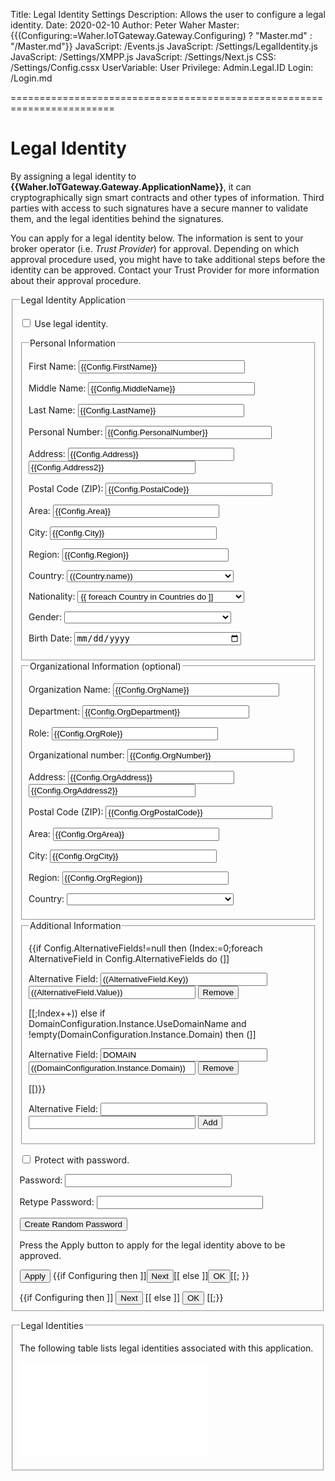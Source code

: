 ﻿Title: Legal Identity Settings
Description: Allows the user to configure a legal identity.
Date: 2020-02-10
Author: Peter Waher
Master: {{(Configuring:=Waher.IoTGateway.Gateway.Configuring) ? "Master.md" : "/Master.md"}}
JavaScript: /Events.js
JavaScript: /Settings/LegalIdentity.js
JavaScript: /Settings/XMPP.js
JavaScript: /Settings/Next.js
CSS: /Settings/Config.cssx
UserVariable: User
Privilege: Admin.Legal.ID
Login: /Login.md

========================================================================

Legal Identity
===================

By assigning a legal identity to **{{Waher.IoTGateway.Gateway.ApplicationName}}**, it can cryptographically sign smart contracts and other
types of information. Third parties with access to such signatures have a secure manner to validate them, and the legal identities behind the 
signatures.

You can apply for a legal identity below. The information is sent to your broker operator (i.e. *Trust Provider*) for approval. Depending
on which approval procedure used, you might have to take additional steps before the identity can be approved. Contact your Trust Provider for
more information about their approval procedure.

<form>
<fieldset>
<legend>Legal Identity Application</legend>

<p>
<input type="checkbox" name="UseLegalIdentity" id="UseLegalIdentity" {{ConfigClass:=Waher.IoTGateway.Setup.LegalIdentityConfiguration;Config:=ConfigClass.Instance;Config.UseLegalIdentity ? "checked" : ""}} onclick="ToggleLegalIdentityProperties()"/>
<label for="UseLegalIdentity" title="If a legal identity should be assigned to the system.">Use legal identity.</label>
</p>

<div id="LegalIdentityProperties" style="display:{{Config.UseLegalIdentity ? "block" : "none"}}">

<fieldset>
<legend>Personal Information</legend>

<p>
<label for="FirstName">First Name:</label>  
<input id="FirstName" name="FirstName" type="text" style="width:20em" title="First name of person." value="{{Config.FirstName}}" {{Config.Step=0 ? "autofocus" : ""}}/>
</p>

<p>
<label for="MiddleName">Middle Name:</label>  
<input id="MiddleName" name="MiddleName" type="text" style="width:20em" title="Middle name of person." value="{{Config.MiddleName}}"/>
</p>

<p>
<label for="LastName">Last Name:</label>  
<input id="LastName" name="LastName" type="text" style="width:20em" title="Last name of person." value="{{Config.LastName}}"/>
</p>

<p>
<label for="PNr">Personal Number:</label>  
<input id="PNr" name="PNr" type="text" style="width:20em" title="Number of person or organization." value="{{Config.PersonalNumber}}"/>
</p>

<p>
<label for="Address">Address:</label>  
<input id="Address" name="Address" type="text" style="width:20em" title="Address." value="{{Config.Address}}"/>  
<input id="Address2" name="Address2" type="text" style="width:20em" title="Address." value="{{Config.Address2}}"/>
</p>

<p>
<label for="PostalCode">Postal Code (ZIP):</label>  
<input id="PostalCode" name="PostalCode" type="text" style="width:20em" title="Postal code, or zip code." value="{{Config.PostalCode}}"/>
</p>

<p>
<label for="Area">Area:</label>  
<input id="Area" name="Area" type="text" style="width:20em" title="Name of area." value="{{Config.Area}}"/>
</p>

<p>
<label for="City">City:</label>  
<input id="City" name="City" type="text" style="width:20em" title="Name of city." value="{{Config.City}}"/>
</p>

<p>
<label for="Region">Region:</label>  
<input id="Region" name="Region" type="text" style="width:20em" title="Name of region." value="{{Config.Region}}"/>
</p>

<p>
<label for="Country">Country:</label>  
<select id="Country" name="Country" style="width:20em" title="Name of country.">
{{
	Countries:=[
	   {"code":"AF", "name":"AFGHANISTAN"},
	   {"code":"AX", "name":"ÅLAND ISLANDS"},
	   {"code":"AL", "name":"ALBANIA"},
	   {"code":"DZ", "name":"ALGERIA"},
	   {"code":"AS", "name":"AMERICAN SAMOA"},
	   {"code":"AD", "name":"ANDORRA"},
	   {"code":"AO", "name":"ANGOLA"},
	   {"code":"AI", "name":"ANGUILLA"},
	   {"code":"AQ", "name":"ANTARCTICA"},
	   {"code":"AG", "name":"ANTIGUA AND BARBUDA"},
	   {"code":"AR", "name":"ARGENTINA"},
	   {"code":"AM", "name":"ARMENIA"},
	   {"code":"AW", "name":"ARUBA"},
	   {"code":"AU", "name":"AUSTRALIA"},
	   {"code":"AT", "name":"AUSTRIA"},
	   {"code":"AZ", "name":"AZERBAIJAN"},
	   {"code":"BS", "name":"BAHAMAS"},
	   {"code":"BH", "name":"BAHRAIN"},
	   {"code":"BD", "name":"BANGLADESH"},
	   {"code":"BB", "name":"BARBADOS"},
	   {"code":"BY", "name":"BELARUS"},
	   {"code":"BE", "name":"BELGIUM"},
	   {"code":"BZ", "name":"BELIZE"},
	   {"code":"BJ", "name":"BENIN"},
	   {"code":"BM", "name":"BERMUDA"},
	   {"code":"BT", "name":"BHUTAN"},
	   {"code":"BO", "name":"BOLIVIA"},
	   {"code":"BA", "name":"BOSNIA AND HERZEGOVINA"},
	   {"code":"BW", "name":"BOTSWANA"},
	   {"code":"BV", "name":"BOUVET ISLAND"},
	   {"code":"BR", "name":"BRAZIL"},
	   {"code":"IO", "name":"BRITISH INDIAN OCEAN TERRITORY"},
	   {"code":"BN", "name":"BRUNEI DARUSSALAM"},
	   {"code":"BG", "name":"BULGARIA"},
	   {"code":"BF", "name":"BURKINA FASO"},
	   {"code":"BI", "name":"BURUNDI"},
	   {"code":"KH", "name":"CAMBODIA"},
	   {"code":"CM", "name":"CAMEROON"},
	   {"code":"CA", "name":"CANADA"},
	   {"code":"CV", "name":"CAPE VERDE"},
	   {"code":"KY", "name":"CAYMAN ISLANDS"},
	   {"code":"CF", "name":"CENTRAL AFRICAN REPUBLIC"},
	   {"code":"TD", "name":"CHAD"},
	   {"code":"CL", "name":"CHILE"},
	   {"code":"CN", "name":"CHINA"},
	   {"code":"CX", "name":"CHRISTMAS ISLAND"},
	   {"code":"CC", "name":"COCOS (KEELING) ISLANDS"},
	   {"code":"CO", "name":"COLOMBIA"},
	   {"code":"KM", "name":"COMOROS"},
	   {"code":"CG", "name":"CONGO"},
	   {"code":"CD", "name":"CONGO, THE DEMOCRATIC REPUBLIC OF THE"},
	   {"code":"CK", "name":"COOK ISLANDS"},
	   {"code":"CR", "name":"COSTA RICA"},
	   {"code":"CI", "name":"COTE D'IVOIRE"},
	   {"code":"HR", "name":"CROATIA"},
	   {"code":"CU", "name":"CUBA"},
	   {"code":"CY", "name":"CYPRUS"},
	   {"code":"CZ", "name":"CZECH REPUBLIC"},
	   {"code":"DK", "name":"DENMARK"},
	   {"code":"DJ", "name":"DJIBOUTI"},
	   {"code":"DM", "name":"DOMINICA"},
	   {"code":"DO", "name":"DOMINICAN REPUBLIC"},
	   {"code":"EC", "name":"ECUADOR"},
	   {"code":"EG", "name":"EGYPT"},
	   {"code":"SV", "name":"EL SALVADOR"},
	   {"code":"GQ", "name":"EQUATORIAL GUINEA"},
	   {"code":"ER", "name":"ERITREA"},
	   {"code":"EE", "name":"ESTONIA"},
	   {"code":"ET", "name":"ETHIOPIA"},
	   {"code":"FK", "name":"FALKLAND ISLANDS (MALVINAS)"},
	   {"code":"FO", "name":"FAROE ISLANDS"},
	   {"code":"FJ", "name":"FIJI"},
	   {"code":"FI", "name":"FINLAND"},
	   {"code":"FR", "name":"FRANCE"},
	   {"code":"GF", "name":"FRENCH GUIANA"},
	   {"code":"PF", "name":"FRENCH POLYNESIA"},
	   {"code":"TF", "name":"FRENCH SOUTHERN TERRITORIES"},
	   {"code":"GA", "name":"GABON"},
	   {"code":"GM", "name":"GAMBIA"},
	   {"code":"GE", "name":"GEORGIA"},
	   {"code":"DE", "name":"GERMANY"},
	   {"code":"GH", "name":"GHANA"},
	   {"code":"GI", "name":"GIBRALTAR"},
	   {"code":"GR", "name":"GREECE"},
	   {"code":"GL", "name":"GREENLAND"},
	   {"code":"GD", "name":"GRENADA"},
	   {"code":"GP", "name":"GUADELOUPE"},
	   {"code":"GU", "name":"GUAM"},
	   {"code":"GT", "name":"GUATEMALA"},
	   {"code":"GG", "name":"GUERNSEY"},
	   {"code":"GN", "name":"GUINEA"},
	   {"code":"GW", "name":"GUINEA-BISSAU"},
	   {"code":"GY", "name":"GUYANA"},
	   {"code":"HT", "name":"HAITI"},
	   {"code":"HM", "name":"HEARD ISLAND AND MCDONALD ISLANDS"},
	   {"code":"VA", "name":"HOLY SEE (VATICAN CITY STATE)"},
	   {"code":"HN", "name":"HONDURAS"},
	   {"code":"HK", "name":"HONG KONG"},
	   {"code":"HU", "name":"HUNGARY"},
	   {"code":"IS", "name":"ICELAND"},
	   {"code":"IN", "name":"INDIA"},
	   {"code":"ID", "name":"INDONESIA"},
	   {"code":"IR", "name":"IRAN, ISLAMIC REPUBLIC OF"},
	   {"code":"IQ", "name":"IRAQ"},
	   {"code":"IE", "name":"IRELAND"},
	   {"code":"IM", "name":"ISLE OF MAN"},
	   {"code":"IL", "name":"ISRAEL"},
	   {"code":"IT", "name":"ITALY"},
	   {"code":"JM", "name":"JAMAICA"},
	   {"code":"JP", "name":"JAPAN"},
	   {"code":"JE", "name":"JERSEY"},
	   {"code":"JO", "name":"JORDAN"},
	   {"code":"KZ", "name":"KAZAKHSTAN"},
	   {"code":"KE", "name":"KENYA"},
	   {"code":"KI", "name":"KIRIBATI"},
	   {"code":"KP", "name":"KOREA, DEMOCRATIC PEOPLE'S REPUBLIC OF"},
	   {"code":"KR", "name":"KOREA, REPUBLIC OF"},
	   {"code":"KW", "name":"KUWAIT"},
	   {"code":"KG", "name":"KYRGYZSTAN"},
	   {"code":"LA", "name":"LAO PEOPLE'S DEMOCRATIC REPUBLIC"},
	   {"code":"LV", "name":"LATVIA"},
	   {"code":"LB", "name":"LEBANON"},
	   {"code":"LS", "name":"LESOTHO"},
	   {"code":"LR", "name":"LIBERIA"},
	   {"code":"LY", "name":"LIBYAN ARAB JAMAHIRIYA"},
	   {"code":"LI", "name":"LIECHTENSTEIN"},
	   {"code":"LT", "name":"LITHUANIA"},
	   {"code":"LU", "name":"LUXEMBOURG"},
	   {"code":"MO", "name":"MACAO"},
	   {"code":"MK", "name":"MACEDONIA, THE FORMER YUGOSLAV REPUBLIC OF"},
	   {"code":"MG", "name":"MADAGASCAR"},
	   {"code":"MW", "name":"MALAWI"},
	   {"code":"MY", "name":"MALAYSIA"},
	   {"code":"MV", "name":"MALDIVES"},
	   {"code":"ML", "name":"MALI"},
	   {"code":"MT", "name":"MALTA"},
	   {"code":"MH", "name":"MARSHALL ISLANDS"},
	   {"code":"MQ", "name":"MARTINIQUE"},
	   {"code":"MR", "name":"MAURITANIA"},
	   {"code":"MU", "name":"MAURITIUS"},
	   {"code":"YT", "name":"MAYOTTE"},
	   {"code":"MX", "name":"MEXICO"},
	   {"code":"FM", "name":"MICRONESIA, FEDERATED STATES OF"},
	   {"code":"MD", "name":"MOLDOVA, REPUBLIC OF"},
	   {"code":"MC", "name":"MONACO"},
	   {"code":"MN", "name":"MONGOLIA"},
	   {"code":"MS", "name":"MONTSERRAT"},
	   {"code":"MA", "name":"MOROCCO"},
	   {"code":"MZ", "name":"MOZAMBIQUE"},
	   {"code":"MM", "name":"MYANMAR"},
	   {"code":"NA", "name":"NAMIBIA"},
	   {"code":"NR", "name":"NAURU"},
	   {"code":"NP", "name":"NEPAL"},
	   {"code":"NL", "name":"NETHERLANDS"},
	   {"code":"AN", "name":"NETHERLANDS ANTILLES"},
	   {"code":"NC", "name":"NEW CALEDONIA"},
	   {"code":"NZ", "name":"NEW ZEALAND"},
	   {"code":"NI", "name":"NICARAGUA"},
	   {"code":"NE", "name":"NIGER"},
	   {"code":"NG", "name":"NIGERIA"},
	   {"code":"NU", "name":"NIUE"},
	   {"code":"NF", "name":"NORFOLK ISLAND"},
	   {"code":"MP", "name":"NORTHERN MARIANA ISLANDS"},
	   {"code":"NO", "name":"NORWAY"},
	   {"code":"OM", "name":"OMAN"},
	   {"code":"PK", "name":"PAKISTAN"},
	   {"code":"PW", "name":"PALAU"},
	   {"code":"PS", "name":"PALESTINIAN TERRITORY, OCCUPIED"},
	   {"code":"PA", "name":"PANAMA"},
	   {"code":"PG", "name":"PAPUA NEW GUINEA"},
	   {"code":"PY", "name":"PARAGUAY"},
	   {"code":"PE", "name":"PERU"},
	   {"code":"PH", "name":"PHILIPPINES"},
	   {"code":"PN", "name":"PITCAIRN"},
	   {"code":"PL", "name":"POLAND"},
	   {"code":"PT", "name":"PORTUGAL"},
	   {"code":"PR", "name":"PUERTO RICO"},
	   {"code":"QA", "name":"QATAR"},
	   {"code":"RE", "name":"REUNION"},
	   {"code":"RO", "name":"ROMANIA"},
	   {"code":"RU", "name":"RUSSIAN FEDERATION"},
	   {"code":"RW", "name":"RWANDA"},
	   {"code":"SH", "name":"SAINT HELENA"},
	   {"code":"KN", "name":"SAINT KITTS AND NEVIS"},
	   {"code":"LC", "name":"SAINT LUCIA"},
	   {"code":"PM", "name":"SAINT PIERRE AND MIQUELON"},
	   {"code":"VC", "name":"SAINT VINCENT AND THE GRENADINES"},
	   {"code":"WS", "name":"SAMOA"},
	   {"code":"SM", "name":"SAN MARINO"},
	   {"code":"ST", "name":"SAO TOME AND PRINCIPE"},
	   {"code":"SA", "name":"SAUDI ARABIA"},
	   {"code":"SN", "name":"SENEGAL"},
	   {"code":"CS", "name":"SERBIA AND MONTENEGRO"},
	   {"code":"SC", "name":"SEYCHELLES"},
	   {"code":"SL", "name":"SIERRA LEONE"},
	   {"code":"SG", "name":"SINGAPORE"},
	   {"code":"SK", "name":"SLOVAKIA"},
	   {"code":"SI", "name":"SLOVENIA"},
	   {"code":"SB", "name":"SOLOMON ISLANDS"},
	   {"code":"SO", "name":"SOMALIA"},
	   {"code":"ZA", "name":"SOUTH AFRICA"},
	   {"code":"GS", "name":"SOUTH GEORGIA AND THE SOUTH SANDWICH ISLANDS"},
	   {"code":"ES", "name":"SPAIN"},
	   {"code":"LK", "name":"SRI LANKA"},
	   {"code":"SD", "name":"SUDAN"},
	   {"code":"SR", "name":"SURINAME"},
	   {"code":"SJ", "name":"SVALBARD AND JAN MAYEN"},
	   {"code":"SZ", "name":"SWAZILAND"},
	   {"code":"SE", "name":"SWEDEN"},
	   {"code":"CH", "name":"SWITZERLAND"},
	   {"code":"SY", "name":"SYRIAN ARAB REPUBLIC"},
	   {"code":"TW", "name":"TAIWAN, PROVINCE OF CHINA"},
	   {"code":"TJ", "name":"TAJIKISTAN"},
	   {"code":"TZ", "name":"TANZANIA, UNITED REPUBLIC OF"},
	   {"code":"TH", "name":"THAILAND"},
	   {"code":"TL", "name":"TIMOR-LESTE"},
	   {"code":"TG", "name":"TOGO"},
	   {"code":"TK", "name":"TOKELAU"},
	   {"code":"TO", "name":"TONGA"},
	   {"code":"TT", "name":"TRINIDAD AND TOBAGO"},
	   {"code":"TN", "name":"TUNISIA"},
	   {"code":"TR", "name":"TURKEY"},
	   {"code":"TM", "name":"TURKMENISTAN"},
	   {"code":"TC", "name":"TURKS AND CAICOS ISLANDS"},
	   {"code":"TV", "name":"TUVALU"},
	   {"code":"UG", "name":"UGANDA"},
	   {"code":"UA", "name":"UKRAINE"},
	   {"code":"AE", "name":"UNITED ARAB EMIRATES"},
	   {"code":"GB", "name":"UNITED KINGDOM"},
	   {"code":"US", "name":"UNITED STATES"},
	   {"code":"UM", "name":"UNITED STATES MINOR OUTLYING ISLANDS"},
	   {"code":"UY", "name":"URUGUAY"},
	   {"code":"UZ", "name":"UZBEKISTAN"},
	   {"code":"VU", "name":"VANUATU"},
	   {"code":"VE", "name":"VENEZUELA"},
	   {"code":"VN", "name":"VIET NAM"},
	   {"code":"VG", "name":"VIRGIN ISLANDS, BRITISH"},
	   {"code":"VI", "name":"VIRGIN ISLANDS, U.S."},
	   {"code":"WF", "name":"WALLIS AND FUTUNA"},
	   {"code":"EH", "name":"WESTERN SAHARA"},
	   {"code":"YE", "name":"YEMEN"},
	   {"code":"ZM", "name":"ZAMBIA"},
	   {"code":"ZW", "name":"ZIMBABWE"}
	];
	foreach Country in Countries do
		]]<option value="((Country.code))"((Config.Country=Country.code?" selected":""))>((Country.name))</option>[[
}}
</select>
</p>

<p>
<label for="Nationality">Nationality:</label>  
<select id="Nationality" name="Nationality" style="width:20em" title="Nationality.">
<option value=""{{empty(Config.Nationality)?" selected":""}}/>
{{
	foreach Country in Countries do
		]]<option value="((Country.code))"((Config.Nationality=Country.code?" selected":""))>((Country.name))</option>[[
}}
</select>
</p>

<p>
<label for="Gender">Gender:</label>  
<select id="Gender" name="Gender" style="width:20em" title="Gender.">
<option value=""{{empty(Config.Gender)?" selected":""}}/>
<option value="M"{{Config.Gender=='M'?" selected":""}}>Male</option>
<option value="F"{{Config.Gender=='F'?" selected":""}}>Female</option>
<option value="X"{{Config.Gender=='X'?" selected":""}}>Other</option>
</select>
</p>

<p>
<label for="BirthDate">Birth Date:</label>  
<input id="BirthDate" name="BirthDate" type="date" style="width:20em" title="Name of region." value="{{Config.BirthDate?.ToShortDateString()}}"/>
</p>
</fieldset>

<fieldset>
<legend>Organizational Information (optional)</legend>

<p>
<label for="OrgName">Organization Name:</label>  
<input id="OrgName" name="OrgName" type="text" style="width:20em" title="Name of organization person belongs to." value="{{Config.OrgName}}"/>
</p>

<p>
<label for="OrgDepartment">Department:</label>  
<input id="OrgDepartment" name="OrgDepartment" type="text" style="width:20em" title="Department person works in." value="{{Config.OrgDepartment}}"/>
</p>

<p>
<label for="OrgRole">Role:</label>  
<input id="OrgRole" name="OrgRole" type="text" style="width:20em" title="Role person has in department." value="{{Config.OrgRole}}"/>
</p>

<p>
<label for="OrgNumber">Organizational number:</label>  
<input id="OrgNumber" name="OrgNumber" type="text" style="width:20em" title="Number of organization." value="{{Config.OrgNumber}}"/>
</p>

<p>
<label for="OrgAddress">Address:</label>  
<input id="OrgAddress" name="OrgAddress" type="text" style="width:20em" title="Organization Address." value="{{Config.OrgAddress}}"/>  
<input id="OrgAddress2" name="OrgAddress2" type="text" style="width:20em" title="Organization Address." value="{{Config.OrgAddress2}}"/>
</p>

<p>
<label for="OrgPostalCode">Postal Code (ZIP):</label>  
<input id="OrgPostalCode" name="OrgPostalCode" type="text" style="width:20em" title="Organization Postal code, or zip code." value="{{Config.OrgPostalCode}}"/>
</p>

<p>
<label for="OrgArea">Area:</label>  
<input id="OrgArea" name="OrgArea" type="text" style="width:20em" title="Name of area where organization resides." value="{{Config.OrgArea}}"/>
</p>

<p>
<label for="OrgCity">City:</label>  
<input id="OrgCity" name="OrgCity" type="text" style="width:20em" title="Name of city where organization resides." value="{{Config.OrgCity}}"/>
</p>

<p>
<label for="OrgRegion">Region:</label>  
<input id="OrgRegion" name="OrgRegion" type="text" style="width:20em" title="Name of region where organization resides." value="{{Config.OrgRegion}}"/>
</p>

<p>
<label for="OrgCountry">Country:</label>  
<select id="OrgCountry" name="OrgCountry" style="width:20em" title="Name of country where organization resides.">
<option value=""{{empty(Config.OrgCountry)?" selected":""}}></option>
{{
	foreach Country in Countries do
		]]<option value="((Country.code))"((Config.OrgCountry=Country.code?" selected":""))>((Country.name))</option>[[
}}
</select>
</p>
</fieldset>

<fieldset>
<legend>Additional Information</legend>

{{if Config.AlternativeFields!=null then (Index:=0;foreach AlternativeField in Config.AlternativeFields do (]]
<p>
<label for="AltFieldName((Index))">Alternative Field:</label>  
<input id="AltFieldName((Index))" name="NameAltField((Index))" type="text" style="width:20em" title="Alternative field name."
	value="((AlternativeField.Key))"/>
<input id="AltFieldValue((Index))" name="AltFieldValue((Index))" type="text" style="width:20em" title="Alternative field value."
	value="((AlternativeField.Value))"/>
<button type="button" class="negButtonSm" onclick="RemoveAltField('((Index))')">Remove</button>
</p>
[[;Index++)) else if DomainConfiguration.Instance.UseDomainName and !empty(DomainConfiguration.Instance.Domain) then (]]
<p>
<label for="AltFieldName0">Alternative Field:</label>  
<input id="AltFieldName0" name="NameAltField0" type="text" style="width:20em" title="Alternative field name." value="DOMAIN"/>
<input id="AltFieldValue0" name="AltFieldValue0" type="text" style="width:20em" title="Alternative field value." value="((DomainConfiguration.Instance.Domain))"/>
<button type="button" class="negButtonSm" onclick="RemoveAltField('0')">Remove</button>
</p>
[[)}}

<p>
<label for="AltFieldName">Alternative Field:</label>  
<input id="AltFieldName" name="AltFieldName" type="text" style="width:20em" title="Alternative field name."/>
<input id="AltFieldValue" name="AltFieldValue" type="text" style="width:20em" title="Alternative field value."/>
<button type="button" class="posButtonSm" onclick="AddAltField()">Add</button>
</p>
</fieldset>

<p>
<input type="checkbox" name="ProtectWithPassword" id="ProtectWithPassword" {{Config.ProtectWithPassword ? "checked" : ""}} onclick="TogglePasswordProperties()"/>
<label for="ProtectWithPassword" title="If the legal identity should be protected with a password. If so, contracts signed with the identity must be manually approved before they can be signed.">Protect with password.</label>
</p>

<div id="PasswordProperties" style="display:{{Config.ProtectWithPassword ? "block" : "none"}}">

<p>
<label for="Password">Password:</label>  
<input id="Password" name="Password" type="password" style="width:20em" title="Password used to protect the legal identity."/>
</p>

<p>
<label for="Password2">Retype Password:</label>  
<input id="Password2" name="Password2" type="password" style="width:20em" title="Retype password, to make sure you've typed it correctly.."/>
</p>

<button type='button' onclick='RandomizePassword()'>Create Random Password</button>
</div>

<p>Press the Apply button to apply for the legal identity above to be approved.</p>
<p id="ApplyError" class="error" style="display:none">Unable to apply for a legal identity. Error reported: <span id='Error'></span></p>
<p id="NextMessage" class="message"{{Config.Step=0 ? ' style="display:none"':''}}>Application successfully sent. You can wait here until the identity becomes approved, or choose to continue, by clicking the Next button.</p>

<button type='button' onclick='ApplyIdentity()'>Apply</button>
{{if Configuring then 
]]<button id='NextButton' type='button' onclick='Next()' style='display:((Config.Step>=1 ? "inline-block" : "none"))'>Next</button>[[ else 
]]<button id='NextButton' type='button' onclick='Ok()'>OK</button>[[;
}}

</div>

<div id="NotLegalIdentityProperties" style="display:{{Config.UseLegalIdentity ? "none" : "block"}}">
{{if Configuring then ]]
<button type='button' onclick='Next()'>Next</button>
[[ else ]]
<button type='button' onclick='Ok()'>OK</button>
[[;}}
</div>

</fieldset>
</form>


<fieldset>
<legend>Legal Identities</legend>

The following table lists legal identities associated with this application.

<div id="Identities">

![Identities](LegalIdentities.md)

</div>
</fieldset>